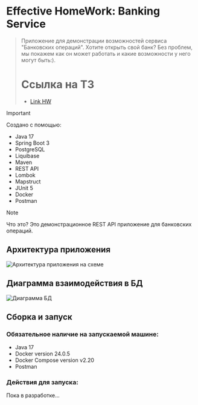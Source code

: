 # Effective HomeWork: Banking Service

> Приложение для демонстрации возможностей сервиса "Банковских операций". Хотите открыть свой банк? Без проблем, мы 
> покажем как он может работать и какие возможности у него могут быть:).
>
>
> # Ссылка на ТЗ
> - [Link HW](https://github.com/Jon7even/java-banking-service/tree/main/docs/tasks/technical-task.md)


> [!IMPORTANT]
> Создано с помощью:
> - Java 17
> - Spring Boot 3
> - PostgreSQL
> - Liquibase
> - Maven
> - REST API
> - Lombok
> - Mapstruct
> - JUnit 5
> - Docker
> - Postman

> [!NOTE]
> Что это? Это демонстрационное REST API приложение для банковских операций.
>

## Архитектура приложения

![Архитектура приложения на схеме](/docs/images/architecture.png)


## Диаграмма взаимодействия в БД
![Диаграмма БД](/docs/images/diagram.png)


## Сборка и запуск

### Обязательное наличие на запускаемой машине:

- Java 17
- Docker version 24.0.5
- Docker Compose version v2.20
- Postman

### Действия для запуска:
  Пока в разработке...